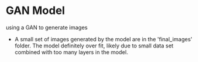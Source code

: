 # GAN Model
using a GAN to generate images

- A small set of images generated by the model are in the 'final_images' folder. The model definitely over fit, likely due to small data set combined with too many
layers in the model.
